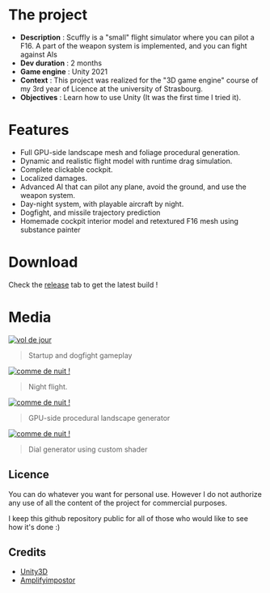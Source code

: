 # The project
- **Description** : Scuffly is a "small" flight simulator where you can pilot a F16. A part of the weapon system is implemented, and you can fight against AIs
- **Dev duration** : 2 months
- **Game engine** : Unity 2021
- **Context** : This project was realized for the "3D game engine" course of my 3rd year of Licence at the university of Strasbourg.
- **Objectives** : Learn how to use Unity (It was the first time I tried it).

# Features

- Full GPU-side landscape mesh and foliage procedural generation.
- Dynamic and realistic flight model with runtime drag simulation.
- Complete clickable cockpit.
- Localized damages.
- Advanced AI that can pilot any plane, avoid the ground, and use the weapon system.
- Day-night system, with playable aircraft by night.
- Dogfight, and missile trajectory prediction
- Homemade cockpit interior model and retextured F16 mesh using substance painter

# Download

Check the [release](https://github.com/PierreEVEN/Scuffly/releases) tab to get the latest build !

# Media

[![vol de jour](https://img.youtube.com/vi/mo5any4fGz0/0.jpg)](https://youtu.be/mo5any4fGz0)
> Startup and dogfight gameplay

[![comme de nuit !](https://img.youtube.com/vi/tEoloqOIR44/0.jpg)](https://youtu.be/tEoloqOIR44)
> Night flight.

[![comme de nuit !](https://img.youtube.com/vi/nXM0JXUwFlM/0.jpg)](https://youtu.be/nXM0JXUwFlM)
> GPU-side procedural landscape generator

[![comme de nuit !](https://img.youtube.com/vi/01ZYdLhIbMQ/0.jpg)](https://youtu.be/01ZYdLhIbMQ)
> Dial generator using custom shader
 


## Licence

You can do whatever you want for personal use.
However I do not authorize any use of all the content of the project for commercial purposes.

I keep this github repository public for all of those who would like to see how it's done :)

## Credits

- [Unity3D](https://unity3d.com/)
- [Amplifyimpostor](http://amplify.pt/unity/amplify-impostors/)

